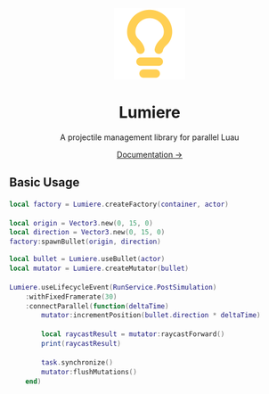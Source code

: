 <div align="center">
    <img src="docs/public/logo.svg" width="128" alt="Logo"/>
    <h1>Lumiere</h1>
    <p>A projectile management library for parallel Luau</p>
    <a href="https://synpixel.github.io/lumiere/">Documentation →</a>
</div>

## Basic Usage

```lua
local factory = Lumiere.createFactory(container, actor)

local origin = Vector3.new(0, 15, 0)
local direction = Vector3.new(0, 15, 0)
factory:spawnBullet(origin, direction)
```

```lua
local bullet = Lumiere.useBullet(actor)
local mutator = Lumiere.createMutator(bullet)

Lumiere.useLifecycleEvent(RunService.PostSimulation)
    :withFixedFramerate(30)
    :connectParallel(function(deltaTime)
        mutator:incrementPosition(bullet.direction * deltaTime)

        local raycastResult = mutator:raycastForward()
        print(raycastResult)

        task.synchronize()
        mutator:flushMutations()
    end)
```
